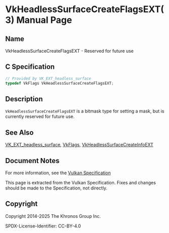 # VkHeadlessSurfaceCreateFlagsEXT(3) Manual Page

## Name

VkHeadlessSurfaceCreateFlagsEXT - Reserved for future use



## [](#_c_specification)C Specification

```c++
// Provided by VK_EXT_headless_surface
typedef VkFlags VkHeadlessSurfaceCreateFlagsEXT;
```

## [](#_description)Description

`VkHeadlessSurfaceCreateFlagsEXT` is a bitmask type for setting a mask, but is currently reserved for future use.

## [](#_see_also)See Also

[VK\_EXT\_headless\_surface](https://registry.khronos.org/vulkan/specs/latest/man/html/VK_EXT_headless_surface.html), [VkFlags](https://registry.khronos.org/vulkan/specs/latest/man/html/VkFlags.html), [VkHeadlessSurfaceCreateInfoEXT](https://registry.khronos.org/vulkan/specs/latest/man/html/VkHeadlessSurfaceCreateInfoEXT.html)

## [](#_document_notes)Document Notes

For more information, see the [Vulkan Specification](https://registry.khronos.org/vulkan/specs/latest/html/vkspec.html#VkHeadlessSurfaceCreateFlagsEXT)

This page is extracted from the Vulkan Specification. Fixes and changes should be made to the Specification, not directly.

## [](#_copyright)Copyright

Copyright 2014-2025 The Khronos Group Inc.

SPDX-License-Identifier: CC-BY-4.0